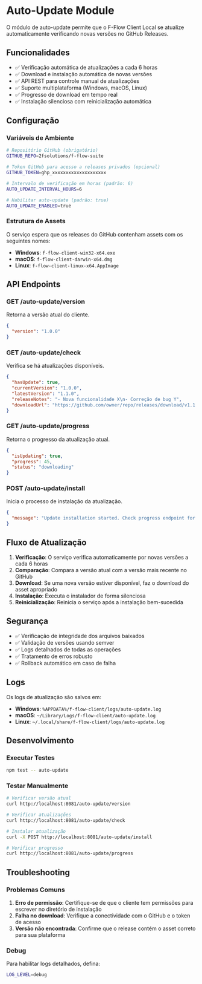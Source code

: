 # Auto-Update Module

O módulo de auto-update permite que o F-Flow Client Local se atualize automaticamente verificando novas versões no GitHub Releases.

## Funcionalidades

- ✅ Verificação automática de atualizações a cada 6 horas
- ✅ Download e instalação automática de novas versões
- ✅ API REST para controle manual de atualizações
- ✅ Suporte multiplataforma (Windows, macOS, Linux)
- ✅ Progresso de download em tempo real
- ✅ Instalação silenciosa com reinicialização automática

## Configuração

### Variáveis de Ambiente

```bash
# Repositório GitHub (obrigatório)
GITHUB_REPO=2fsolutions/f-flow-suite

# Token GitHub para acesso a releases privados (opcional)
GITHUB_TOKEN=ghp_xxxxxxxxxxxxxxxxxxxx

# Intervalo de verificação em horas (padrão: 6)
AUTO_UPDATE_INTERVAL_HOURS=6

# Habilitar auto-update (padrão: true)
AUTO_UPDATE_ENABLED=true
```

### Estrutura de Assets

O serviço espera que os releases do GitHub contenham assets com os seguintes nomes:

- **Windows**: `f-flow-client-win32-x64.exe`
- **macOS**: `f-flow-client-darwin-x64.dmg`
- **Linux**: `f-flow-client-linux-x64.AppImage`

## API Endpoints

### GET /auto-update/version
Retorna a versão atual do cliente.

```json
{
  "version": "1.0.0"
}
```

### GET /auto-update/check
Verifica se há atualizações disponíveis.

```json
{
  "hasUpdate": true,
  "currentVersion": "1.0.0",
  "latestVersion": "1.1.0",
  "releaseNotes": "- Nova funcionalidade X\n- Correção de bug Y",
  "downloadUrl": "https://github.com/owner/repo/releases/download/v1.1.0/f-flow-client-win32-x64.exe"
}
```

### GET /auto-update/progress
Retorna o progresso da atualização atual.

```json
{
  "isUpdating": true,
  "progress": 45,
  "status": "downloading"
}
```

### POST /auto-update/install
Inicia o processo de instalação da atualização.

```json
{
  "message": "Update installation started. Check progress endpoint for status."
}
```

## Fluxo de Atualização

1. **Verificação**: O serviço verifica automaticamente por novas versões a cada 6 horas
2. **Comparação**: Compara a versão atual com a versão mais recente no GitHub
3. **Download**: Se uma nova versão estiver disponível, faz o download do asset apropriado
4. **Instalação**: Executa o instalador de forma silenciosa
5. **Reinicialização**: Reinicia o serviço após a instalação bem-sucedida

## Segurança

- ✅ Verificação de integridade dos arquivos baixados
- ✅ Validação de versões usando semver
- ✅ Logs detalhados de todas as operações
- ✅ Tratamento de erros robusto
- ✅ Rollback automático em caso de falha

## Logs

Os logs de atualização são salvos em:
- **Windows**: `%APPDATA%/f-flow-client/logs/auto-update.log`
- **macOS**: `~/Library/Logs/f-flow-client/auto-update.log`
- **Linux**: `~/.local/share/f-flow-client/logs/auto-update.log`

## Desenvolvimento

### Executar Testes

```bash
npm test -- auto-update
```

### Testar Manualmente

```bash
# Verificar versão atual
curl http://localhost:8081/auto-update/version

# Verificar atualizações
curl http://localhost:8081/auto-update/check

# Instalar atualização
curl -X POST http://localhost:8081/auto-update/install

# Verificar progresso
curl http://localhost:8081/auto-update/progress
```

## Troubleshooting

### Problemas Comuns

1. **Erro de permissão**: Certifique-se de que o cliente tem permissões para escrever no diretório de instalação
2. **Falha no download**: Verifique a conectividade com o GitHub e o token de acesso
3. **Versão não encontrada**: Confirme que o release contém o asset correto para sua plataforma

### Debug

Para habilitar logs detalhados, defina:

```bash
LOG_LEVEL=debug
```